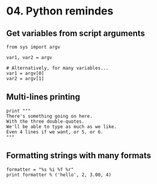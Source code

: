 # 04. Python remindes



## Get variables from script arguments

```
from sys import argv

var1, var2 = argv

# Alternatively, for many variables...
var1 = argv[0]
var2 = argv[1]
```


## Multi-lines printing

```
print """
There's something going on here.
With the three double-quotes.
We'll be able to type as much as we like.
Even 4 lines if we want, or 5, or 6.
"""
```


## Formatting strings with many formats

```
formatter = "%s %i %f %r"
print formatter % ('hello', 2, 3.00, 4)
```
